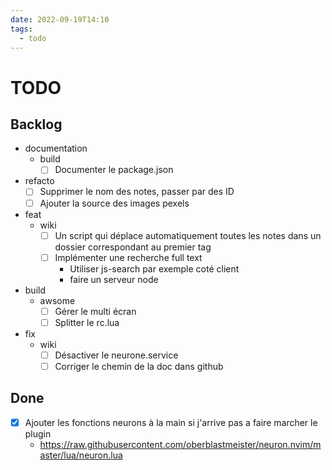 ```yaml
---
date: 2022-09-19T14:10
tags:
  - todo
---
```


# TODO

## Backlog

- documentation
  - build
    - [ ] Documenter le package.json 
- refacto
  - [ ] Supprimer le nom des notes, passer par des ID
  - [ ] Ajouter la source des images pexels
- feat
  - wiki
    - [ ] Un script qui déplace automatiquement toutes les notes dans un dossier correspondant au premier tag
    - [ ] Implémenter une recherche full text  
      - Utiliser js-search par exemple coté client
      - faire un serveur node
- build
  - awsome
    - [ ] Gérer le multi écran 
    - [ ] Splitter le rc.lua
- fix
  - wiki
    - [ ] Désactiver le neurone.service
    - [ ] Corriger le chemin de la doc dans github

## Done

- [x] Ajouter les fonctions neurons à la main si j'arrive pas a faire marcher le plugin
  - https://raw.githubusercontent.com/oberblastmeister/neuron.nvim/master/lua/neuron.lua


